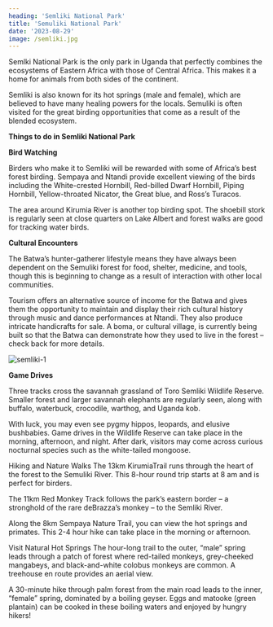 ```yaml
---
heading: 'Semliki National Park'
title: 'Semuliki National Park'
date: '2023-08-29'
image: /semliki.jpg
---
```


Semlki National Park is the only park in Uganda that perfectly combines the ecosystems of Eastern Africa with those of Central Africa. This makes it a home for animals from both sides of the continent.

Semliki is also known for its hot springs (male and female), which are believed to have many healing powers for the locals. Semuliki is often visited for the great birding opportunities that come as a result of the blended ecosystem.

**Things to do in Semliki National Park**

**Bird Watching**

Birders who make it to Semliki will be rewarded with some of Africa’s best forest birding. Sempaya and Ntandi provide excellent viewing of the birds including the White-crested Hornbill, Red-billed Dwarf Hornbill, Piping Hornbill, Yellow-throated Nicator, the Great blue, and Ross’s Turacos.

The area around Kirumia River is another top birding spot. The shoebill stork is regularly seen at close quarters on Lake Albert and forest walks are good for tracking water birds.

**Cultural Encounters**

The Batwa’s hunter-gatherer lifestyle means they have always been dependent on the Semuliki forest for food, shelter, medicine, and tools, though this is beginning to change as a result of interaction with other local communities.

Tourism offers an alternative source of income for the Batwa and gives them the opportunity to maintain and display their rich cultural history through music and dance performances at Ntandi. They also produce intricate handicrafts for sale. A boma, or cultural village, is currently being built so that the Batwa can demonstrate how they used to live in the forest – check back for more details.

![semliki-1](/semliki-1.jpeg)

**Game Drives**

Three tracks cross the savannah grassland of Toro Semliki Wildlife Reserve. Smaller forest and larger savannah elephants are regularly seen, along with buffalo, waterbuck, crocodile, warthog, and Uganda kob.

With luck, you may even see pygmy hippos, leopards, and elusive bushbabies. Game drives in the Wildlife Reserve can take place in the morning, afternoon, and night. After dark, visitors may come across curious nocturnal species such as the white-tailed mongoose.

Hiking and Nature Walks
The 13km KirumiaTrail runs through the heart of the forest to the Semuliki River. This 8-hour round trip starts at 8 am and is perfect for birders.

The 11km Red Monkey Track follows the park’s eastern border – a stronghold of the rare deBrazza’s monkey – to the Semliki River.

Along the 8km Sempaya Nature Trail, you can view the hot springs and primates. This 2-4 hour hike can take place in the morning or afternoon.

Visit Natural Hot Springs
The hour-long trail to the outer, “male” spring leads through a patch of forest where red-tailed monkeys, grey-cheeked mangabeys, and black-and-white colobus monkeys are common. A treehouse en route provides an aerial view.

A 30-minute hike through palm forest from the main road leads to the inner, “female” spring, dominated by a boiling geyser. Eggs and matooke (green plantain) can be cooked in these boiling waters and enjoyed by hungry hikers!

